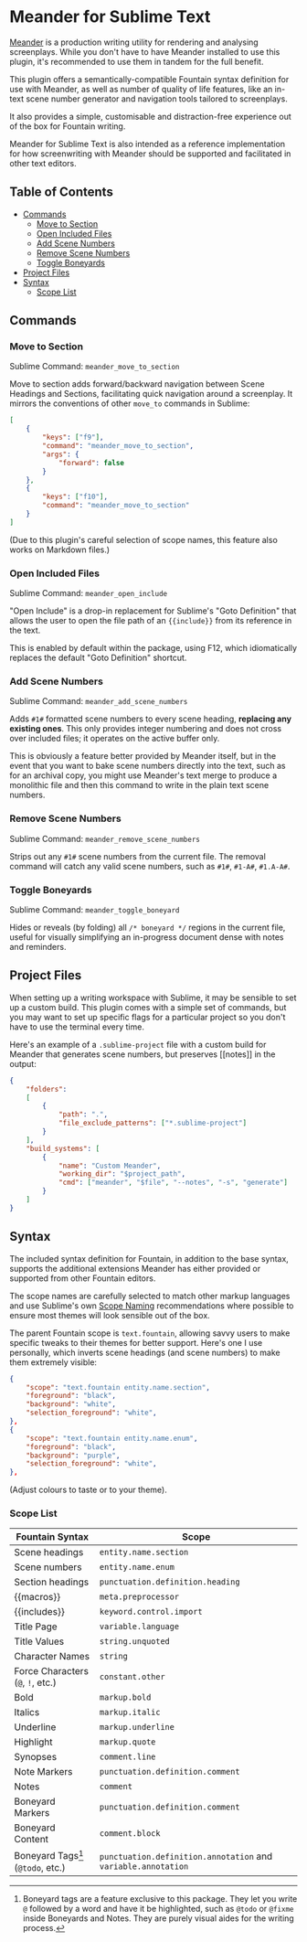 # Meander for Sublime Text

[Meander](https://github.com/qxoko/meander) is a production writing utility for rendering and analysing screenplays.  While you don't have to have Meander installed to use this plugin, it's recommended to use them in tandem for the full benefit.

This plugin offers a semantically-compatible Fountain syntax definition for use with Meander, as well as number of quality of life features, like an in-text scene number generator and navigation tools tailored to screenplays.

It also provides a simple, customisable and distraction-free experience out of the box for Fountain writing.

Meander for Sublime Text is also intended as a reference implementation for how screenwriting with Meander should be supported and facilitated in other text editors.

## Table of Contents

<!-- MarkdownTOC autolink="true" -->

- [Commands](#commands)
	- [Move to Section](#move-to-section)
	- [Open Included Files](#open-included-files)
	- [Add Scene Numbers](#add-scene-numbers)
	- [Remove Scene Numbers](#remove-scene-numbers)
	- [Toggle Boneyards](#toggle-boneyards)
- [Project Files](#project-files)
- [Syntax](#syntax)
	- [Scope List](#scope-list)

<!-- /MarkdownTOC -->

## Commands

### Move to Section

Sublime Command: `meander_move_to_section`

Move to section adds forward/backward navigation between Scene Headings and Sections, facilitating quick navigation around a screenplay.  It mirrors the conventions of other `move_to` commands in Sublime:

```json
[
	{
		"keys": ["f9"],
		"command": "meander_move_to_section",
		"args": {
			"forward": false
		}
	},
	{
		"keys": ["f10"],
		"command": "meander_move_to_section"
	}
]
```

(Due to this plugin's careful selection of scope names, this feature also works on Markdown files.)

### Open Included Files

Sublime Command: `meander_open_include`

"Open Include" is a drop-in replacement for Sublime's "Goto Definition" that allows the user to open the file path of an `{{include}}` from its reference in the text.

This is enabled by default within the package, using F12, which idiomatically replaces the default "Goto Definition" shortcut.

### Add Scene Numbers

Sublime Command: `meander_add_scene_numbers`

Adds `#1#` formatted scene numbers to every scene heading, **replacing any existing ones**.  This only provides integer numbering and does not cross over included files; it operates on the active buffer only.

This is obviously a feature better provided by Meander itself, but in the event that you want to bake scene numbers directly into the text, such as for an archival copy, you might use Meander's text merge to produce a monolithic file and then this command to write in the plain text scene numbers.

### Remove Scene Numbers

Sublime Command: `meander_remove_scene_numbers`

Strips out any `#1#` scene numbers from the current file.  The removal command will catch any valid scene numbers, such as `#1#`, `#1-A#`, `#1.A-A#`.

### Toggle Boneyards

Sublime Command: `meander_toggle_boneyard`

Hides or reveals (by folding) all `/* boneyard */` regions in the current file, useful for visually simplifying an in-progress document dense with notes and reminders.

## Project Files

When setting up a writing workspace with Sublime, it may be sensible to set up a custom build.  This plugin comes with a simple set of commands, but you may want to set up specific flags for a particular project so you don't have to use the terminal every time.

Here's an example of a `.sublime-project` file with a custom build for Meander that generates scene numbers, but preserves [[notes]] in the output:

```json
{
	"folders":
	[
		{
			"path": ".",
			"file_exclude_patterns": ["*.sublime-project"]
		}
	],
	"build_systems": [
		{
			"name": "Custom Meander",
			"working_dir": "$project_path",
			"cmd": ["meander", "$file", "--notes", "-s", "generate"]
		}
	]
}
```

## Syntax

The included syntax definition for Fountain, in addition to the base syntax, supports the additional extensions Meander has either provided or supported from other Fountain editors.

The scope names are carefully selected to match other markup languages and use Sublime's own [Scope Naming](https://www.sublimetext.com/docs/scope_naming.html) recommendations where possible to ensure most themes will look sensible out of the box.

The parent Fountain scope is `text.fountain`, allowing savvy users to make specific tweaks to their themes for better support.  Here's one I use personally, which inverts scene headings (and scene numbers) to make them extremely visible:

```json
{
	"scope": "text.fountain entity.name.section",
	"foreground": "black",
	"background": "white",
	"selection_foreground": "white",
},
{
	"scope": "text.fountain entity.name.enum",
	"foreground": "black",
	"background": "purple",
	"selection_foreground": "white",
},
```

(Adjust colours to taste or to your theme).

### Scope List

| Fountain Syntax  | Scope |
|------------------|-------|
| Scene headings   | `entity.name.section`     |
| Scene numbers    | `entity.name.enum`  |
| Section headings | `punctuation.definition.heading` |
| {{macros}} | `meta.preprocessor` |
| {{includes}} | `keyword.control.import` |
| Title Page   | `variable.language` |
| Title Values | `string.unquoted`   |
| Character Names | `string` |
| Force Characters (`@`, `!`, etc.) | `constant.other` |
| Bold      | `markup.bold`      |
| Italics   | `markup.italic`    |
| Underline | `markup.underline` |
| Highlight | `markup.quote`     |
| Synopses  | `comment.line` |
| Note Markers | `punctuation.definition.comment` |
| Notes | `comment` |
| Boneyard Markers | `punctuation.definition.comment` |
| Boneyard Content | `comment.block` |
| Boneyard Tags[^1] (`@todo`, etc.) | `punctuation.definition.annotation` and `variable.annotation` |

[^1]: Boneyard tags are a feature exclusive to this package.  They let you write `@` followed by a word and have it be highlighted, such as `@todo` or `@fixme` inside Boneyards and Notes.  They are purely visual aides for the writing process.